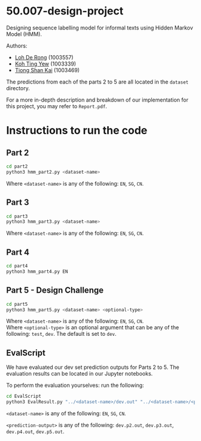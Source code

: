 # 50.007-design-project

Designing sequence labelling model for informal texts using Hidden Markov Model (HMM).

Authors:

- [Loh De Rong](https://github.com/derong97) (1003557)
- [Koh Ting Yew](https://github.com/ktingyew) (1003339)
- [Tiong Shan Kai](https://github.com/shankaikai) (1003469)

The predictions from each of the parts 2 to 5 are all located in the `dataset` directory.

For a more in-depth description and breakdown of our implementation for this project, you may refer to `Report.pdf`.

# Instructions to run the code

## Part 2

```bash
cd part2
python3 hmm_part2.py <dataset-name>
```

Where `<dataset-name>` is any of the following: `EN`, `SG`, `CN`.

## Part 3

```bash
cd part3
python3 hmm_part3.py <dataset-name>
```

Where `<dataset-name>` is any of the following: `EN`, `SG`, `CN`.

## Part 4

```bash
cd part4
python3 hmm_part4.py EN
```

## Part 5 - Design Challenge

```bash
cd part5
python3 hmm_part5.py <dataset-name> <optional-type>
```

Where `<dataset-name>` is any of the following: `EN`, `SG`, `CN`. <br>
Where `<optional-type>` is an optional argument that can be any of the following: `test`, `dev`. The default is set to `dev`.

## EvalScript

We have evaluated our dev set prediction outputs for Parts 2 to 5. The evaluation results can be located in our Jupyter notebooks.

To perform the evaluation yourselves: run the following:

```bash
cd EvalScript
python3 EvalResult.py "../<dataset-name>/dev.out" "../<dataset-name>/<prediction-output>"
```

`<dataset-name>` is any of the following: `EN`, `SG`, `CN`.

`<prediction-output>` is any of the following: `dev.p2.out`, `dev.p3.out`, `dev.p4.out`, `dev.p5.out`.
